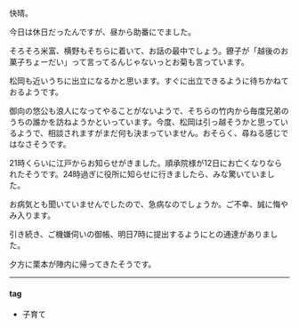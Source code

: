 快晴。

今日は休日だったんですが、昼から助番にでました。

そろそろ米富、横野もそちらに着いて、お話の最中でしょう。鐐子が「越後のお菓子ちょーだい」って言ってるんじゃないっとお菊も言っています。

松岡も近いうちに出立になるかと思います。すぐに出立できるように待ちかねておるようです。

御向の悠公も浪人になってやることがないようで、そちらの竹内から毎度兄弟のうちの誰かを訪ねようかといっています。今度、松岡は引っ越そうかと思っているようで、相談されますがまだ何も決まっていません。おそらく、尋ねる感じではなさそうです。

21時くらいに江戸からお知らせがきました。順承院様が12日にお亡くなりなられたそうです。24時過ぎに役所に知らせに行きましたら、みな驚いていました。

お病気とも聞いていませんでしたので、急病なのでしょうか。ご不幸、誠に悔やみ入ります。

引き続き、ご機嫌伺いの御帳、明日7時に提出するようにとの通達がありました。

夕方に栗本が陣内に帰ってきたそうです。

***
#### tag
- 子育て
